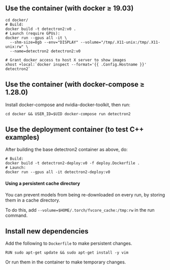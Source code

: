 
## Use the container (with docker ≥ 19.03)

```
cd docker/
# Build:
docker build -t detectron2:v0 .
# Launch (require GPUs):
docker run --gpus all -it \
  --shm-size=8gb --env="DISPLAY" --volume="/tmp/.X11-unix:/tmp/.X11-unix:rw" \
  --name=detectron2 detectron2:v0

# Grant docker access to host X server to show images
xhost +local:`docker inspect --format='{{ .Config.Hostname }}' detectron2`
```

## Use the container (with docker-compose ≥ 1.28.0)

Install docker-compose and nvidia-docker-toolkit, then run:
```
cd docker && USER_ID=$UID docker-compose run detectron2
```

## Use the deployment container (to test C++ examples)
After building the base detectron2 container as above, do:
```
# Build:
docker build -t detectron2-deploy:v0 -f deploy.Dockerfile .
# Launch:
docker run --gpus all -it detectron2-deploy:v0
```

#### Using a persistent cache directory

You can prevent models from being re-downloaded on every run,
by storing them in a cache directory.

To do this, add `--volume=$HOME/.torch/fvcore_cache:/tmp:rw` in the run command.

## Install new dependencies
Add the following to `Dockerfile` to make persistent changes.
```
RUN sudo apt-get update && sudo apt-get install -y vim
```
Or run them in the container to make temporary changes.
